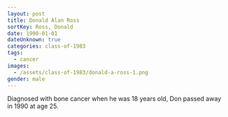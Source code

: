 ```yaml
---
layout: post
title: Donald Alan Ross
sortKey: Ross, Donald
date: 1990-01-01
dateUnknown: true
categories: class-of-1983
tags:
  - cancer
images:
  - /assets/class-of-1983/donald-a-ross-1.png
gender: male
---
```

Diagnosed with bone cancer when he was 18 years old, Don passed away in 1990 at age 25.
